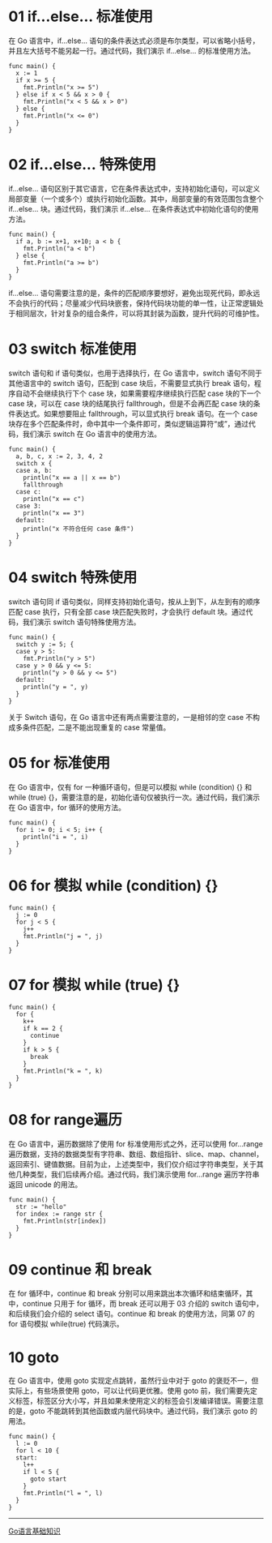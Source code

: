 # 01 if...else... 标准使用
在 Go 语言中，if...else... 语句的条件表达式必须是布尔类型，可以省略小括号，并且左大括号不能另起一行。通过代码，我们演示 if...else... 的标准使用方法。
```
func main() {
  x := 1
  if x >= 5 {
    fmt.Println("x >= 5")
  } else if x < 5 && x > 0 {
    fmt.Println("x < 5 && x > 0")
  } else {
    fmt.Println("x <= 0")
  }
}
```
# 02 if...else... 特殊使用
if...else... 语句区别于其它语言，它在条件表达式中，支持初始化语句，可以定义局部变量（一个或多个）或执行初始化函数。其中，局部变量的有效范围包含整个 if...else... 块。通过代码，我们演示 if...else... 在条件表达式中初始化语句的使用方法。
```
func main() {
  if a, b := x+1, x+10; a < b {
    fmt.Println("a < b")
  } else {
    fmt.Println("a >= b")
  }
}
```
if...else... 语句需要注意的是，条件的匹配顺序要想好，避免出现死代码，即永远不会执行的代码；尽量减少代码块嵌套，保持代码块功能的单一性，让正常逻辑处于相同层次，针对复杂的组合条件，可以将其封装为函数，提升代码的可维护性。
# 03 switch 标准使用
switch 语句和 if 语句类似，也用于选择执行，在 Go 语言中，switch 语句不同于其他语言中的 switch 语句，匹配到 case 块后，不需要显式执行 break 语句，程序自动不会继续执行下个 case 块，如果需要程序继续执行匹配 case 块的下一个 case 块，可以在 case 块的结尾执行 fallthrough，但是不会再匹配 case 块的条件表达式。如果想要阻止 fallthrough，可以显式执行 break 语句。在一个 case 块存在多个匹配条件时，命中其中一个条件即可，类似逻辑运算符“或”，通过代码，我们演示 switch 在 Go 语言中的使用方法。
```
func main() {
  a, b, c, x := 2, 3, 4, 2
  switch x {
  case a, b:
    println("x == a || x == b")
    fallthrough
  case c:
    println("x == c")
  case 3:
    println("x == 3")
  default:
    println("x 不符合任何 case 条件")
  }
}
```
# 04 switch 特殊使用
switch 语句同 if 语句类似，同样支持初始化语句，按从上到下，从左到有的顺序匹配 case 执行，只有全部 case 块匹配失败时，才会执行 default 块。通过代码，我们演示 switch 语句特殊使用方法。
```
func main() {
  switch y := 5; {
  case y > 5:
    fmt.Println("y > 5")
  case y > 0 && y <= 5:
    println("y > 0 && y <= 5")
  default:
    println("y = ", y)
  }
}
```
关于 Switch 语句，在 Go 语言中还有两点需要注意的，一是相邻的空 case 不构成多条件匹配，二是不能出现重复的 case 常量值。
# 05 for 标准使用
在 Go 语言中，仅有 for 一种循环语句，但是可以模拟 while (condition) {} 和 while (true) {}，需要注意的是，初始化语句仅被执行一次。通过代码，我们演示在 Go 语言中，for 循环的使用方法。
```
func main() {
  for i := 0; i < 5; i++ {
    println("i = ", i)
  }
}
```
# 06 for 模拟 while (condition) {}
```
func main() {
  j := 0
  for j < 5 {
    j++
    fmt.Println("j = ", j)
  }
}
```
# 07 for 模拟 while (true) {}
```
func main() {
  for {
    k++
    if k == 2 {
      continue
    }
    if k > 5 {
      break
    }
    fmt.Println("k = ", k)
  }
}
```
# 08 for range遍历
在 Go 语言中，遍历数据除了使用 for 标准使用形式之外，还可以使用 for...range 遍历数据，支持的数据类型有字符串、数组、数组指针、slice、map、channel，返回索引、键值数据。目前为止，上述类型中，我们仅介绍过字符串类型，关于其他几种类型，我们后续再介绍。通过代码，我们演示使用 for...range 遍历字符串返回 unicode 的用法。
```
func main() {
  str := "hello"
  for index := range str {
    fmt.Println(str[index])
  }
}
```
# 09 continue 和 break
在 for 循环中，continue 和 break 分别可以用来跳出本次循环和结束循环，其中，continue 只用于 for 循环，而 break 还可以用于 03 介绍的 switch 语句中，和后续我们会介绍的 select 语句。continue 和 break 的使用方法，同第 07 的 for 语句模拟 while(true) 代码演示。
# 10 goto
在 Go 语言中，使用 goto 实现定点跳转，虽然行业中对于 goto 的褒贬不一，但实际上，有些场景使用 goto，可以让代码更优雅。使用 goto 前，我们需要先定义标签，标签区分大小写，并且如果未使用定义的标签会引发编译错误。需要注意的是，goto 不能跳转到其他函数或内层代码块中。通过代码，我们演示 goto 的用法。
```
func main() {
  l := 0
  for l < 10 {
  start:
    l++
    if l < 5 {
      goto start
    }
    fmt.Println("l = ", l)
  }
}
```
***
[Go语言基础知识](https://mp.weixin.qq.com/mp/appmsgalbum?__biz=MzA4Mjc1NTMyOQ==&action=getalbum&album_id=1439829562619445249&subscene=0&scenenote=https%3A%2F%2Fmp.weixin.qq.com%2Fs%3F__biz%3DMzA4Mjc1NTMyOQ%3D%3D%26mid%3D2247483736%26idx%3D1%26sn%3Dffb28bc5f79c93b04ce139ca)